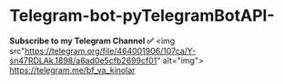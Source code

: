 # Telegram-bot-pyTelegramBotAPI-

<b>Subscribe to my Telegram Channel ✅</b> <img src"https://telegram.org/file/464001906/107ca/Y-sn47RDLAk.1898/a6ad0e5cfb2699cf01" alt="img"> https://telegram.me/bf_va_kinolar
